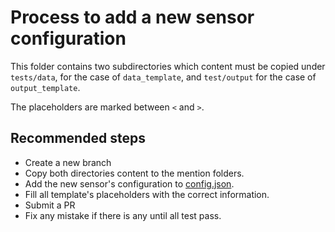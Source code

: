 # Process to add a new sensor configuration

This folder contains two subdirectories which content must be copied under `tests/data`, for the case of `data_template`,
and `test/output` for the case of `output_template`.

The placeholders are marked between `<` and `>`.

## Recommended steps

- Create a new branch
- Copy both directories content to the mention folders.
- Add the new sensor's configuration to [config.json](../../src/sac_stac/config.json).
- Fill all template's placeholders with the correct information.
- Submit a PR
- Fix any mistake if there is any until all test pass.